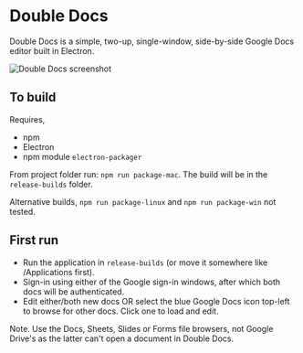 # Double Docs

Double Docs is a simple, two-up, single-window, side-by-side Google Docs editor built in Electron.

![Double Docs screenshot](https://mrussell.co.uk/projects/double-docs-screenshot.png)

## To build

Requires,
* npm
* Electron
* npm module `electron-packager`

From project folder run: `npm run package-mac`. The build will be in the `release-builds` folder.

Alternative builds, `npm run package-linux` and `npm run package-win` not tested.

## First run

* Run the application in `release-builds` (or move it somewhere like /Applications first).
* Sign-in using either of the Google sign-in windows, after which both docs will be authenticated.
* Edit either/both new docs OR select the blue Google Docs icon top-left to browse for other docs. Click one to load and edit.

Note. Use the Docs, Sheets, Slides or Forms file browsers, not Google Drive's as the latter can't open a document in Double Docs.